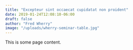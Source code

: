 ```yaml
---
title: "Excepteur sint occaecat cupidatat non proident"
date: 2019-01-24T12:08:10-06:00
draft: false
author: "Fred Wherry"
image: "/uploads/wherry-seminar-table.jpg"
---
```


This is some page content.
